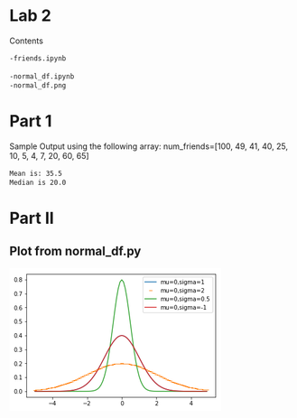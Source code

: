 # Lab 2
Contents
```
-friends.ipynb

-normal_df.ipynb
-normal_df.png
```

# Part 1
Sample Output using the following array:
num_friends=[100, 49, 41, 40, 25, 10, 5, 4, 7, 20, 60, 65]
```
Mean is: 35.5
Median is 20.0
```

# Part II
## Plot from normal_df.py
![](normal_df.png)
